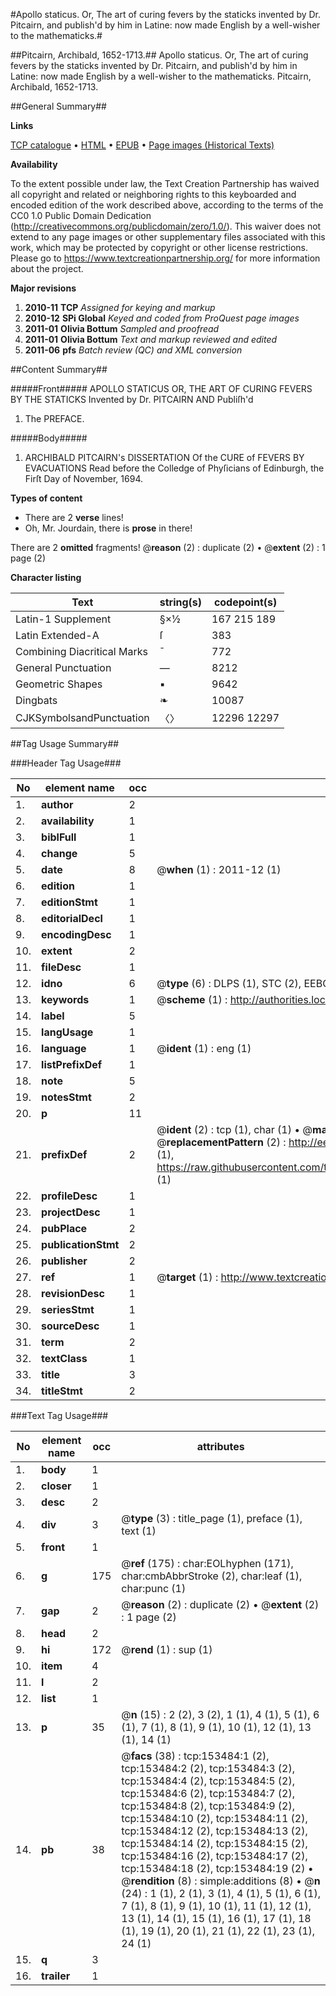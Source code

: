 #Apollo staticus. Or, The art of curing fevers by the staticks invented by Dr. Pitcairn, and publish'd by him in Latine: now made English by a well-wisher to the mathematicks.#

##Pitcairn, Archibald, 1652-1713.##
Apollo staticus. Or, The art of curing fevers by the staticks invented by Dr. Pitcairn, and publish'd by him in Latine: now made English by a well-wisher to the mathematicks.
Pitcairn, Archibald, 1652-1713.

##General Summary##

**Links**

[TCP catalogue](http://www.ota.ox.ac.uk/tcp/)  • 
[HTML](http://tei.it.ox.ac.uk/tcp/Texts-HTML/free/A90/A90719.html)  • 
[EPUB](http://tei.it.ox.ac.uk/tcp/Texts-EPUB/free/A90/A90719.epub) • 
[Page images (Historical Texts)](https://historicaltexts.jisc.ac.uk/eebo-99895843e)

**Availability**

To the extent possible under law, the Text Creation Partnership has waived all copyright and related or neighboring rights to this keyboarded and encoded edition of the work described above, according to the terms of the CC0 1.0 Public Domain Dedication (http://creativecommons.org/publicdomain/zero/1.0/). This waiver does not extend to any page images or other supplementary files associated with this work, which may be protected by copyright or other license restrictions. Please go to https://www.textcreationpartnership.org/ for more information about the project.

**Major revisions**

1. __2010-11__ __TCP__ *Assigned for keying and markup*
1. __2010-12__ __SPi Global__ *Keyed and coded from ProQuest page images*
1. __2011-01__ __Olivia Bottum__ *Sampled and proofread*
1. __2011-01__ __Olivia Bottum__ *Text and markup reviewed and edited*
1. __2011-06__ __pfs__ *Batch review (QC) and XML conversion*

##Content Summary##

#####Front#####
APOLLO STATICUS OR, THE ART OF CURING FEVERS BY THE STATICKS Invented by Dr. PITCAIRN AND Publiſh'd 
1. The PREFACE.

#####Body#####

1. ARCHIBALD PITCAIRN's DISSERTATION Of the CURE of FEVERS BY EVACUATIONS Read before the Colledge of Phyſicians of Edinburgh, the Firſt Day of November, 1694.

**Types of content**

  * There are 2 **verse** lines!
  * Oh, Mr. Jourdain, there is **prose** in there!

There are 2 **omitted** fragments! 
 @__reason__ (2) : duplicate (2)  •  @__extent__ (2) : 1 page (2)

**Character listing**


|Text|string(s)|codepoint(s)|
|---|---|---|
|Latin-1 Supplement|§×½|167 215 189|
|Latin Extended-A|ſ|383|
|Combining             Diacritical Marks|̄|772|
|General Punctuation|—|8212|
|Geometric Shapes|▪|9642|
|Dingbats|❧|10087|
|CJKSymbolsandPunctuation|〈〉|12296 12297|

##Tag Usage Summary##

###Header Tag Usage###

|No|element name|occ|attributes|
|---|---|---|---|
|1.|__author__|2||
|2.|__availability__|1||
|3.|__biblFull__|1||
|4.|__change__|5||
|5.|__date__|8| @__when__ (1) : 2011-12 (1)|
|6.|__edition__|1||
|7.|__editionStmt__|1||
|8.|__editorialDecl__|1||
|9.|__encodingDesc__|1||
|10.|__extent__|2||
|11.|__fileDesc__|1||
|12.|__idno__|6| @__type__ (6) : DLPS (1), STC (2), EEBO-CITATION (1), PROQUEST (1), VID (1)|
|13.|__keywords__|1| @__scheme__ (1) : http://authorities.loc.gov/ (1)|
|14.|__label__|5||
|15.|__langUsage__|1||
|16.|__language__|1| @__ident__ (1) : eng (1)|
|17.|__listPrefixDef__|1||
|18.|__note__|5||
|19.|__notesStmt__|2||
|20.|__p__|11||
|21.|__prefixDef__|2| @__ident__ (2) : tcp (1), char (1)  •  @__matchPattern__ (2) : ([0-9\-]+):([0-9IVX]+) (1), (.+) (1)  •  @__replacementPattern__ (2) : http://eebo.chadwyck.com/downloadtiff?vid=$1&page=$2 (1), https://raw.githubusercontent.com/textcreationpartnership/Texts/master/tcpchars.xml#$1 (1)|
|22.|__profileDesc__|1||
|23.|__projectDesc__|1||
|24.|__pubPlace__|2||
|25.|__publicationStmt__|2||
|26.|__publisher__|2||
|27.|__ref__|1| @__target__ (1) : http://www.textcreationpartnership.org/docs/. (1)|
|28.|__revisionDesc__|1||
|29.|__seriesStmt__|1||
|30.|__sourceDesc__|1||
|31.|__term__|2||
|32.|__textClass__|1||
|33.|__title__|3||
|34.|__titleStmt__|2||


###Text Tag Usage###

|No|element name|occ|attributes|
|---|---|---|---|
|1.|__body__|1||
|2.|__closer__|1||
|3.|__desc__|2||
|4.|__div__|3| @__type__ (3) : title_page (1), preface (1), text (1)|
|5.|__front__|1||
|6.|__g__|175| @__ref__ (175) : char:EOLhyphen (171), char:cmbAbbrStroke (2), char:leaf (1), char:punc (1)|
|7.|__gap__|2| @__reason__ (2) : duplicate (2)  •  @__extent__ (2) : 1 page (2)|
|8.|__head__|2||
|9.|__hi__|172| @__rend__ (1) : sup (1)|
|10.|__item__|4||
|11.|__l__|2||
|12.|__list__|1||
|13.|__p__|35| @__n__ (15) : 2 (2), 3 (2), 1 (1), 4 (1), 5 (1), 6 (1), 7 (1), 8 (1), 9 (1), 10 (1), 12 (1), 13 (1), 14 (1)|
|14.|__pb__|38| @__facs__ (38) : tcp:153484:1 (2), tcp:153484:2 (2), tcp:153484:3 (2), tcp:153484:4 (2), tcp:153484:5 (2), tcp:153484:6 (2), tcp:153484:7 (2), tcp:153484:8 (2), tcp:153484:9 (2), tcp:153484:10 (2), tcp:153484:11 (2), tcp:153484:12 (2), tcp:153484:13 (2), tcp:153484:14 (2), tcp:153484:15 (2), tcp:153484:16 (2), tcp:153484:17 (2), tcp:153484:18 (2), tcp:153484:19 (2)  •  @__rendition__ (8) : simple:additions (8)  •  @__n__ (24) : 1 (1), 2 (1), 3 (1), 4 (1), 5 (1), 6 (1), 7 (1), 8 (1), 9 (1), 10 (1), 11 (1), 12 (1), 13 (1), 14 (1), 15 (1), 16 (1), 17 (1), 18 (1), 19 (1), 20 (1), 21 (1), 22 (1), 23 (1), 24 (1)|
|15.|__q__|3||
|16.|__trailer__|1||

